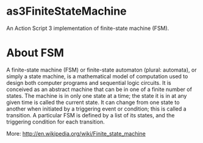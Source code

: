 as3FiniteStateMachine
=====================

 An Action Script 3 implementation of  finite-state machine (FSM).
 
About FSM
=====================
A finite-state machine (FSM) or finite-state automaton (plural: automata), or simply a state machine, is a mathematical model of computation used to design both computer programs and sequential logic circuits. It is conceived as an abstract machine that can be in one of a finite number of states. The machine is in only one state at a time; the state it is in at any given time is called the current state. It can change from one state to another when initiated by a triggering event or condition; this is called a transition. A particular FSM is defined by a list of its states, and the triggering condition for each transition.

More: http://en.wikipedia.org/wiki/Finite_state_machine
